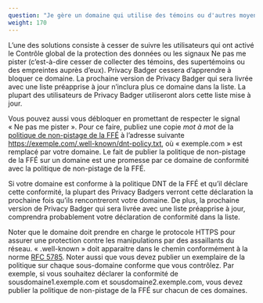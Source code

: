 ```yaml
---
question: "Je gère un domaine qui utilise des témoins ou d'autres moyens de suivi. Comment puis-je empêcher que Privacy Badger bloque mon domaine ?"
weight: 170
---
```


L’une des solutions consiste à cesser de suivre les utilisateurs qui ont activé le Contrôle global de la protection des données ou les signaux Ne pas me pister (c’est-à-dire cesser de collecter des témoins, des supertémoins ou des empreintes auprès d’eux). Privacy Badger cessera d’apprendre à bloquer ce domaine. La prochaine version de Privacy Badger qui sera livrée avec une liste préapprise à jour n’inclura plus ce domaine dans la liste. La plupart des utilisateurs de Privacy Badger utiliseront alors cette liste mise à jour.

Vous pouvez aussi vous débloquer en promettant de respecter le signal « Ne pas me pister ». Pour ce faire, publiez une copie _mot à mot_ de la [politique de non-pistage de la FFÉ](https://www.eff.org/dnt-policy) à l’adresse suivante https://exemple.com/.well-known/dnt-policy.txt, où « exemple.com » est remplacé par votre domaine. Le fait de publier la politique de non-pistage de la FFÉ sur un domaine est une promesse par ce domaine de conformité avec la politique de non-pistage de la FFÉ.

Si votre domaine est conforme à la politique DNT de la FFÉ et qu’il déclare cette conformité, la plupart des Privacy Badgers verront cette déclaration la prochaine fois qu’ils rencontreront votre domaine. De plus, la prochaine version de Privacy Badger qui sera livrée avec une liste préapprise à jour, comprendra probablement votre déclaration de conformité dans la liste.

Noter que le domaine doit prendre en charge le protocole HTTPS pour assurer une protection contre les manipulations par des assaillants du réseau. « .well-known » doit apparaitre dans le chemin conformément à la norme [RFC 5785](https://tools.ietf.org/html/rfc5785). Noter aussi que vous devez publier un exemplaire de la politique sur chaque sous-domaine conforme que vous contrôlez. Par exemple, si vous souhaitez déclarer la conformité de sousdomaine1.exemple.com et sousdomaine2.exemple.com, vous devez publier la politique de non-pistage de la FFÉ sur chacun de ces domaines.
